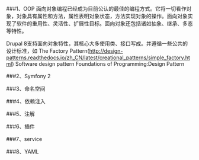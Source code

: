 ###1、OOP
面向对象编程已经成为目前公认的最佳的编程方式。它将一切看作对象，对象具有属性和方法，属性表明对象状态，方法实现对象的操作。面向对象实现了软件的重用性、灵活性、扩展性目标。面向对象还包括诸如抽象、继承、多态等特性。

Drupal 8支持面向对象特性，其核心大多使用类、接口写成。并遵循一些公共的设计标准，如
The Factory Pattern(http://design-patterns.readthedocs.io/zh_CN/latest/creational_patterns/simple_factory.html)
Software design pattern
Foundations of Programming:Design Pattern

###2、Symfony 2

###3、命名空间

###4、依赖注入

###5、注解

###6、插件

###7、service

###8、YAML